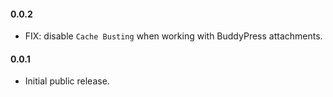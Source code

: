 #### 0.0.2
* FIX: disable `Cache Busting` when working with BuddyPress attachments.

#### 0.0.1

- Initial public release.
